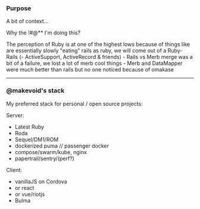 
### Purpose

A bit of context...

Why the !#@** I'm doing this?

The perception of Ruby is at one of the highest lows because of things like are essentially slowly "eating" rails as ruby, we will come out of a Ruby-Rails (- ActiveSupport, ActiveRecord & friends) - Rails vs Merb merge was a bit of a failure, we lost a lot of merb cool things - Merb and DataMapper were much better than rails but no one noticed because of omakase


-------


### @makevoid's stack

My preferred stack for personal / open source projects:

Server:

  - Latest Ruby
  - Roda
  - Sequel/DM1/ROM
  - dockerized puma // passenger docker
  - compose/swarm/kube, nginx
  - papertrail/sentry/(perf?)

Client:

- vanillaJS on Cordova
- or react
- or vue/riotjs
- Bulma
